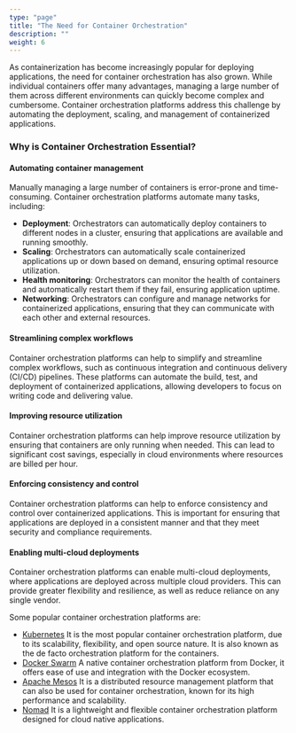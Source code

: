 ```yaml
---
type: "page"
title: "The Need for Container Orchestration"
description: ""
weight: 6
---
```


As containerization has become increasingly popular for deploying applications, the need for container orchestration has also grown. While individual containers offer many advantages, managing a large number of them across different environments can quickly become complex and cumbersome. Container orchestration platforms address this challenge by automating the deployment, scaling, and management of containerized applications.

### Why is Container Orchestration Essential?

#### Automating container management
Manually managing a large number of containers is error-prone and time-consuming. Container orchestration platforms automate many tasks, including:

- **Deployment**: Orchestrators can automatically deploy containers to different nodes in a cluster, ensuring that applications are available and running smoothly.
- **Scaling**: Orchestrators can automatically scale containerized applications up or down based on demand, ensuring optimal resource utilization.
- **Health monitoring**: Orchestrators can monitor the health of containers and automatically restart them if they fail, ensuring application uptime.
- **Networking**: Orchestrators can configure and manage networks for containerized applications, ensuring that they can communicate with each other and external resources.

#### Streamlining complex workflows
Container orchestration platforms can help to simplify and streamline complex workflows, such as continuous integration and continuous delivery (CI/CD) pipelines. These platforms can automate the build, test, and deployment of containerized applications, allowing developers to focus on writing code and delivering value.

#### Improving resource utilization
Container orchestration platforms can help improve resource utilization by ensuring that containers are only running when needed. This can lead to significant cost savings, especially in cloud environments where resources are billed per hour.

#### Enforcing consistency and control
Container orchestration platforms can help to enforce consistency and control over containerized applications. This is important for ensuring that applications are deployed in a consistent manner and that they meet security and compliance requirements.

#### Enabling multi-cloud deployments
Container orchestration platforms can enable multi-cloud deployments, where applications are deployed across multiple cloud providers. This can provide greater flexibility and resilience, as well as reduce reliance on any single vendor.

Some popular container orchestration platforms are: 

- [Kubernetes](https://kubernetes.io/)
It is the most popular container orchestration platform, due to its scalability, flexibility, and open source nature. It is also known as the de facto orchestration platform for the containers.
- [Docker Swarm](https://docs.docker.com/engine/swarm/)
A native container orchestration platform from Docker, it offers ease of use and integration with the Docker ecosystem.
- [Apache Mesos](http://mesos.apache.org/)
It is a distributed resource management platform that can also be used for container orchestration, known for its high performance and scalability.
- [Nomad](https://www.nomadproject.io/)
It is a lightweight and flexible container orchestration platform designed for cloud native applications.
